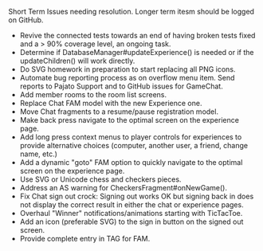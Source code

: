 Short Term Issues needing resolution.  Longer term itesm should be logged on GitHub.

- Revive the connected tests towards an end of having broken tests fixed and a > 90% coverage level, an ongoing task.
- Determine if DatabaseManager#updateExperience() is needed or if the updateChildren() will work directly.
- Do SVG homework in preparation to start replacing all PNG icons.
- Automate bug reporting process as on overflow menu item.  Send reports to Pajato Support and to GitHub issues for GameChat.
- Add member rooms to the room list screens.
- Replace Chat FAM model with the new Experience one.
- Move Chat fragments to a resume/pause registration model.
- Make <experience> back press navigate to the optimal screen on the experience page.
- Add long press context menus to player controls for experiences to provide alternative choices (computer, another user, a friend, change name, etc.)
- Add a dynamic "goto" FAM option to quickly navigate to the optimal screen on the experience page.
- Use SVG or Unicode chess and checkers pieces.
- Address an AS warning for CheckersFragment#onNewGame().
- Fix Chat sign out crock:
  Signing out works OK but signing back in does not display the correct result in either the chat or experience pages.
- Overhaul "Winner" notifications/animations starting with TicTacToe.
- Add an icon (preferable SVG) to the sign in button on the signed out screen.
- Provide complete entry in TAG for FAM.

